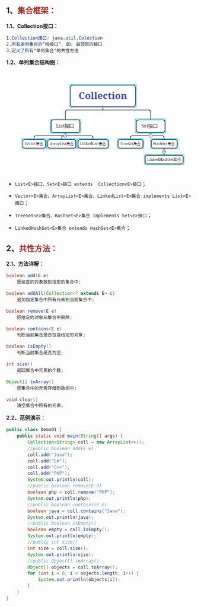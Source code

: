 ## 1、<span style="color:brown">集合框架：</span>

**1.1、Collection<E>接口：**

```scss
1.Collection接口: java.util.Colection
2.所有单列集合的“根接口”, 即: 最顶层的接口
3.定义了所有"单列集合"的共性方法
```

**1.2、单列集合结构图：**

<img src="https://raw.githubusercontent.com/root-bine/image/main/Typora-image/%E9%9B%86%E5%90%88%E6%A1%86%E6%9E%B6.png" alt="集合框架" style="zoom: 67%;" />

- `List<E>接口、Set<E>接口 extends  Collection<E>接口`；

- `Vector<E>集合、ArrayList<E>集合、LinkedList<E>集合 implements List<E>接口`；

- `TreeSet<E>集合、HashSet<E>集合 implements Set<E>接口`；

- `LinkedHashSet<E>集合 extends HashSet<E>集合`；

## 2、<span style="color:brown">共性方法：</span>

**2.1、方法详解：**

```java
boolean add(E e)
    把给定的对象放到指定的集合中;
```

```java
boolean addAll(Collection<? extends E> c)
    追加指定集合中所有元素到当前集合中;
```

```java
boolean remove(E e)
    把给定的对象从集合中删除;
```

```java
boolean contains(E e)
    判断当前集合是否包含给定的对象;
```

```java
boolean isEmpty()
    判断当前集合是否为空;
```

```java 
int size()
    返回集合中元素的个数;
```

```java
Object[] toArray()
    把集合中的元素存储到数组中;
```

```java
void clear()
    清空集合中所有的元素;
```

**2.2、范例演示：**

```java
public class Demo01 {
    public static void main(String[] args) {
        Collection<String> coll = new ArrayList<>();
        //public boolean add(E e)
        coll.add("Java");
        coll.add("C#");
        coll.add("C++");
        coll.add("PHP");
        System.out.println(coll);
        //public boolean remove(E e)
        boolean php = coll.remove("PHP");
        System.out.println(php);
        //public boolean contains(E e)
        boolean java = coll.contains("Java");
        System.out.println(java);
        //public boolean isEmpty()
        boolean empty = coll.isEmpty();
        System.out.println(empty);
        //public int size()
        int size = coll.size();
        System.out.println(size);
        //public Object[] toArray()
        Object[] objects = coll.toArray();
        for (int i = 0; i < objects.length; i++) {
            System.out.println(objects[i]);
        }
    }
}
```

